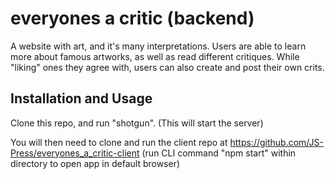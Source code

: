 
# everyones a critic  (backend)

A website with art, and it's many interpretations. Users are able to learn more about famous artworks, as well as read different critiques. While "liking" ones they agree with, users can also create and post their own crits.

## Installation and Usage

Clone this repo, and run "shotgun". (This will start the server)

You will then need to clone and run the client repo at https://github.com/JS-Press/everyones_a_critic-client (run CLI command "npm start" within directory to open app in default browser)
